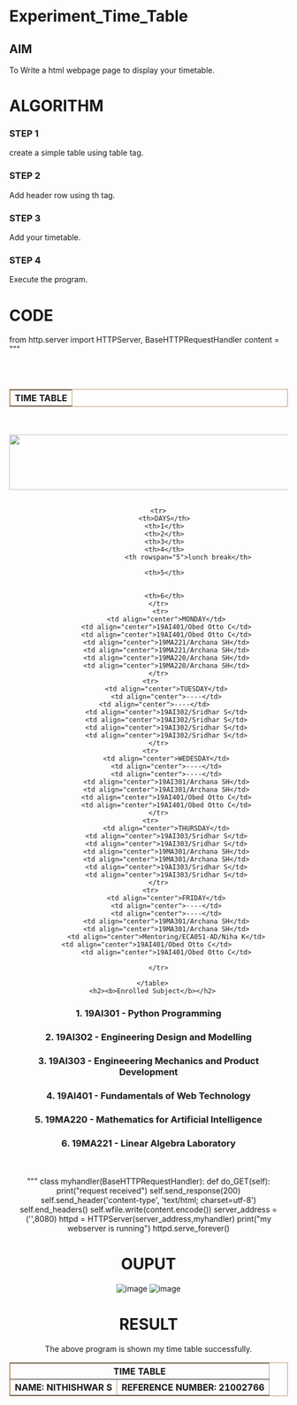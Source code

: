 # Experiment_Time_Table

## AIM
To Write a html webpage page to display your timetable.

# ALGORITHM
### STEP 1
create a simple table using table tag.
### STEP 2
Add header row using th tag.
### STEP 3
Add your timetable.
### STEP 4
Execute the program.

# CODE

from http.server import HTTPServer, BaseHTTPRequestHandler
content = """
<!DOCTYPE html>
<html>
<center>
   <head>
    <title>TIME TABLE</title>
  </head>
   <body>
      <table border = "1" cellspacing="1" bordercolor="#C19A6B" bgcolor="transparent">
         <tr>
            <th colspan="8">TIME TABLE</th>
            <br></br>
	 <table border = "1" cellspacing="1" bordercolor="#C19A6B" bgcolor="transparent">
    <br></br>
    <img src="https://cdn.discordapp.com/attachments/533340656987275284/914068516334891028/logo.png" width="662" height="100">
 <tr>
 <th colspan="8">TIME TABLE</th>
 </tr>
 <tr>
  <br></br>
<th colspan="4">NAME: NITHISHWAR S</th> 
<th colspan="4">REFERENCE NUMBER: 21002766 </th> 
         </tr>
         
         <tr>
            <th>DAYS</th>
            <th>1</th>
            <th>2</th>
            <th>3</th>
            <th>4</th>
                        <th rowspan="5">lunch break</th>

            <th>5</th>
                                   

            <th>6</th>
         </tr>
          <tr>
             <td align="center">MONDAY</td>
             <td align="center">19AI401/Obed Otto C</td>
             <td align="center">19AI401/Obed Otto C</td>
             <td align="center">19MA221/Archana SH</td>
             <td align="center">19MA221/Archana SH</td>
             <td align="center">19MA220/Archana SH</td>
             <td align="center">19MA220/Archana SH</td>
         </tr>
	 <tr>
             <td align="center">TUESDAY</td>
             <td align="center">----</td>
             <td align="center">----</td>      
             <td align="center">19AI302/Sridhar S</td>
             <td align="center">19AI302/Sridhar S</td>
             <td align="center">19AI302/Sridhar S</td>
             <td align="center">19AI302/Sridhar S</td>
         </tr>
	 <tr>
             <td align="center">WEDESDAY</td>
             <td align="center">----</td>
             <td align="center">----</td>
             <td align="center">19AI301/Archana SH</td>
             <td align="center">19AI301/Archana SH</td>
             <td align="center">19AI401/Obed Otto C</td>
             <td align="center">19AI401/Obed Otto C</td>
         </tr>
	 <tr>
             <td align="center">THURSDAY</td>
             <td align="center">19AI303/Sridhar S</td>
             <td align="center">19AI303/Sridhar S</td>
             <td align="center">19MA301/Archana SH</td>
             <td align="center">19MA301/Archana SH</td>
             <td align="center">19AI303/Sridhar S</td>
             <td align="center">19AI303/Sridhar S</td>
         </tr>
  	 <tr>
             <td align="center">FRIDAY</td>
             <td align="center">----</td>
             <td align="center">----</td>
             <td align="center">19MA301/Archana SH</td>
             <td align="center">19MA301/Archana SH</td>
             <td align="center">Mentoring/ECA051-AD/Niha K</td>
             <td align="center">19AI401/Obed Otto C</td>          
             <td align="center">19AI401/Obed Otto C</td>
             
         </tr>
         
      </table>
      <h2><b>Enrolled Subject</b></h2>
<H3>1. 19AI301 - Python Programming</H3>
<H3>2. 19AI302 - Engineering Design and Modelling</H3>
<H3>3. 19AI303 - Engineeering Mechanics and Product Development</H3>
<H3>4. 19AI401 - Fundamentals of Web Technology</H3>
<H3>5. 19MA220 - Mathematics for Artificial Intelligence</H3>
<H3>6. 19MA221 - Linear Algebra Laboratory</H3>
    
<center><br><br><div class="footer">

      
   </body>

</body>
  
</html>
"""
class myhandler(BaseHTTPRequestHandler):
    def do_GET(self):
        print("request received")
        self.send_response(200)
        self.send_header('content-type', 'text/html; charset=utf-8')
        self.end_headers()
        self.wfile.write(content.encode())
server_address = ('',8080)
httpd = HTTPServer(server_address,myhandler)
print("my webserver is running")
httpd.serve_forever()

# OUPUT
![image](https://user-images.githubusercontent.com/94164665/144058615-b37433c2-ea7a-4d7b-afb8-03cd9b3bbd7f.png)
![image](https://user-images.githubusercontent.com/94164665/144058641-73ae1a0b-a487-48a2-88b5-d298c2475731.png)

# RESULT
The above program is shown my time table successfully.
